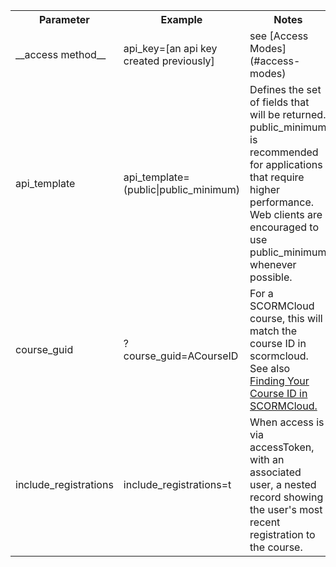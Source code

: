 <table>
  <tr>
    <th>Parameter</th>
    <th>Example</th>
    <th>Notes</th>
  </tr>
   <tr>
     <td>__access method__</td>
	 <td>api_key=[an api key created previously]</td>
	 <td>see [Access Modes](#access-modes)</td>
  </tr>
   <tr>
     <td>api_template</td>
	 <td>api_template=(public|public_minimum)</td>
	 <td>Defines the set of fields that will be returned.  public_minimum is recommended for applications that require higher performance.
	 Web clients are encouraged to use public_minimum whenever possible.</td>
  </tr>
   <tr>
     <td>course_guid</td>
	 <td>?course_guid=ACourseID</td>
	 <td>For a SCORMCloud course, this will match the course ID in scormcloud.
	 See also <a href="https://help.aura-software.com/finding-a-course-id-in-scormcloud/">Finding Your Course ID in SCORMCloud.</a></td>
  </tr>
   <tr>
     <td>include_registrations</td>
     <td>include_registrations=t</td>
	 <td>When access is via accessToken, with an associated user, a nested record showing the user's most recent registration to the course.</td>
  </tr>


</table>

